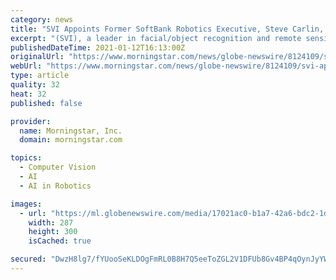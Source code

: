 ```yaml
---
category: news
title: "SVI Appoints Former SoftBank Robotics Executive, Steve Carlin, and Retired U.S. Army LTG Ken Tovo to New Advisory Board"
excerpt: "(SVI), a leader in facial/object recognition and remote sensing technology, has appointed former SoftBank Robotics America senior executive, Steve Carlin, and retired U.S. Army Lieutenant General Ken E."
publishedDateTime: 2021-01-12T16:13:00Z
originalUrl: "https://www.morningstar.com/news/globe-newswire/8124109/svi-appoints-former-softbank-robotics-executive-steve-carlin-and-retired-us-army-ltg-ken-tovo-to-new-advisory-board"
webUrl: "https://www.morningstar.com/news/globe-newswire/8124109/svi-appoints-former-softbank-robotics-executive-steve-carlin-and-retired-us-army-ltg-ken-tovo-to-new-advisory-board"
type: article
quality: 32
heat: 32
published: false

provider:
  name: Morningstar, Inc.
  domain: morningstar.com

topics:
  - Computer Vision
  - AI
  - AI in Robotics

images:
  - url: "https://ml.globenewswire.com/media/17021ac0-b1a7-42a6-bdc2-1de1d6d849a5/medium/steve-carlin-founder-ceo-of-kebek-ventures.jpg"
    width: 287
    height: 300
    isCached: true

secured: "DwzH8lg7/fYUooSeKLDOgFmRL0B8H7Q5eeToZGL2V1DFUb8Gv4BP4qOynJyYWsMCzg+ZEUmA3cMzUr88bcpdJX6+5HZ/9I49FtEya1ThUscEtGACTosHGZaTa73/eqd97qvFZ/T8uzXXOUBxyjCeT00T8hjPxmyKIl+hHiSnL+LREAY4zJP6xrV2jLyACybqbD9WmRPpmAx53M94sAENBQ0eT9NDmilDW091t8zCnpjWOA7O7rD66cLFKlp2cDxlv8Orvur5tdLkX7h1xRcGnLLs0a10t15bjzoHZr0yXbQhkHAmw0veUfOGYnHjwY9a14xD3qWbrxq/SV7c1bd8PBFhAZ9LV5d+F6Jxi5glxS0=;DVncZy1fmDnk730UXJky4A=="
---
```


